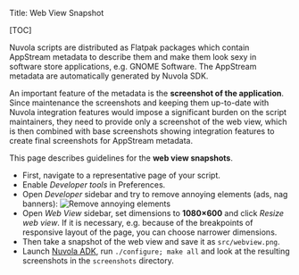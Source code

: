 Title: Web View Snapshot

[TOC]

Nuvola scripts are distributed as Flatpak packages which contain AppStream metadata to describe them and make them look
sexy in software store applications, e.g. GNOME Software. The AppStream metadata are automatically generated by Nuvola
SDK.

An important feature of the metadata is the **screenshot of the application**. Since maintenance the screenshots and
keeping them up-to-date with Nuvola integration features would impose a significant burden on the script maintainers,
they need to provide only a screenshot of the web view, which is then combined with base screenshots showing
integration features to create final screenshots for AppStream metadata.

This page describes guidelines for the **web view snapshots**.

  * First, navigate to a representative page of your script.
  * Enable *Developer tools* in Preferences.
  * Open *Developer* sidebar and try to remove annoying elements (ads, nag banners):
    ![Remove annoying elements](:images/guide/web_view_snapshot_remove_ads.png)
  * Open *Web View* sidebar, set dimensions to **1080×600** and click *Resize web view*. If it is necessary,
    e.g. because of the breakpoints of responsive layout of the page, you can choose narrower dimensions.
  * Then take a snapshot of the web view and save it as `src/webview.png`.
  * Launch [Nuvola ADK](https://github.com/tiliado/nuvolaruntime/wiki/Nuvola-App-Developer-Kit),
    run `./configure; make all` and look at the resulting screenshots in the `screenshots` directory.
